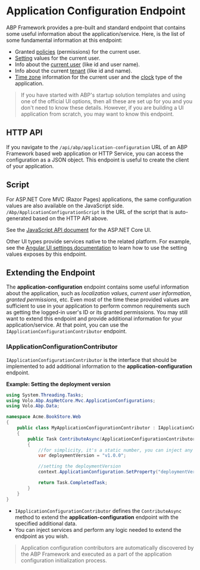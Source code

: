 # Application Configuration Endpoint

ABP Framework provides a pre-built and standard endpoint that contains some useful information about the application/service. Here, is the list of some fundamental information at this endpoint:

* Granted [policies](../Authorization.md) (permissions) for the current user.
* [Setting](../Settings.md) values for the current user.
* Info about the [current user](../CurrentUser.md) (like id and user name).
* Info about the current [tenant](../Multi-Tenancy.md) (like id and name).
* [Time zone](../Timing.md) information for the current user and the [clock](../Timing.md) type of the application.

> If you have started with ABP's startup solution templates and using one of the official UI options, then all these are set up for you and you don't need to know these details. However, if you are building a UI application from scratch, you may want to know this endpoint.

## HTTP API

If you navigate to the `/api/abp/application-configuration` URL of an ABP Framework based web application or HTTP Service, you can access the configuration as a JSON object. This endpoint is useful to create the client of your application.

## Script

For ASP.NET Core MVC (Razor Pages) applications, the same configuration values are also available on the JavaScript side. `/Abp/ApplicationConfigurationScript` is the URL of the script that is auto-generated based on the HTTP API above.

See the [JavaScript API document](../UI/AspNetCore/JavaScript-API/Index.md) for the ASP.NET Core UI.

Other UI types provide services native to the related platform. For example, see the [Angular UI settings documentation](../UI/Angular/Settings.md) to learn how to use the setting values exposes by this endpoint.

## Extending the Endpoint

The **application-configuration** endpoint contains some useful information about the application, such as _localization values_, _current user information_, _granted permissions_, etc. Even most of the time these provided values are sufficient to use in your application to perform common requirements such as getting the logged-in user's ID or its granted permissions. You may still want to extend this endpoint and provide additional information for your application/service. At that point, you can use the `IApplicationConfigurationContributor` endpoint.

### IApplicationConfigurationContributor

`IApplicationConfigurationContributor` is the interface that should be implemented to add additional information to the **application-configuration** endpoint.

**Example: Setting the deployment version**

```csharp
using System.Threading.Tasks;
using Volo.Abp.AspNetCore.Mvc.ApplicationConfigurations;
using Volo.Abp.Data;

namespace Acme.BookStore.Web
{
    public class MyApplicationConfigurationContributor : IApplicationConfigurationContributor
    {
        public Task ContributeAsync(ApplicationConfigurationContributorContext context)
        {
            //for simplicity, it's a static number, you can inject any service to this class and perform your logic...
            var deploymentVersion = "v1.0.0"; 

            //setting the deploymentVersion
            context.ApplicationConfiguration.SetProperty("deploymentVersion", deploymentVersion);

            return Task.CompletedTask;
        }
    }
}
```

* `IApplicationConfigurationContributor` defines the `ContributeAsync` method to extend the **application-configuration** endpoint with the specified additional data.
* You can inject services and perform any logic needed to extend the endpoint as you wish.

> Application configuration contributors are automatically discovered by the ABP Framework and executed as a part of the application configuration initialization process.
